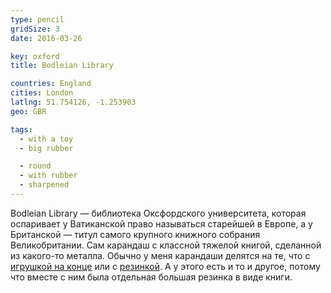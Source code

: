 ```yaml
---
type: pencil
gridSize: 3
date: 2016-03-26

key: oxford
title: Bodleian Library

countries: England
cities: London
latlng: 51.754126, -1.253903
geo: GBR

tags:
  - with a toy
  - big rubber

  - round
  - with rubber
  - sharpened
---
```


Bodleian Library — библиотека Оксфордского университета, которая оспаривает у Ватиканской право называться старейшей в Европе, а у Британской — титул самого крупного книжного собрания Великобритании. Сам карандаш с классной тяжелой книгой, сделанной из какого-то металла. Обычно у меня карандаши делятся на те, что с [игрушкой на конце](?tag=с%20®игрушкой) или с [резинкой](?tag=с%20резинкой). А у этого есть и то и другое, потому что вместе с ним была отдельная большая резинка в виде книги.
